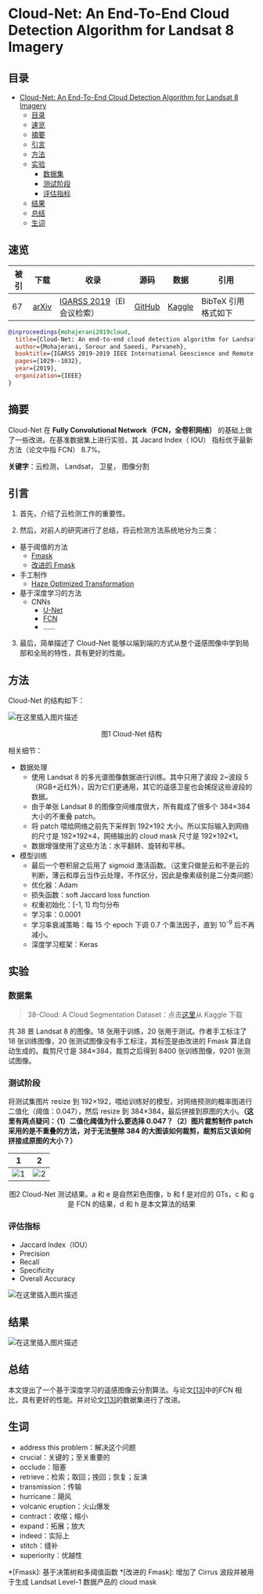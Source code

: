 # Cloud-Net: An End-To-End Cloud Detection Algorithm for Landsat 8 Imagery

## 目录

- [Cloud-Net: An End-To-End Cloud Detection Algorithm for Landsat 8 Imagery](#cloud-net-an-end-to-end-cloud-detection-algorithm-for-landsat-8-imagery)
  - [目录](#目录)
  - [速览](#速览)
  - [摘要](#摘要)
  - [引言](#引言)
  - [方法](#方法)
  - [实验](#实验)
    - [数据集](#数据集)
    - [测试阶段](#测试阶段)
    - [评估指标](#评估指标)
  - [结果](#结果)
  - [总结](#总结)
  - [生词](#生词)

## 速览

| 被引 | 下载                                          | 收录                       | 源码                                                                                            | 数据                                                                                   | 引用                |
| ---- | --------------------------------------------- | -------------------------- | ----------------------------------------------------------------------------------------------- | -------------------------------------------------------------------------------------- | ------------------- |
| 67   | [arXiv](https://arxiv.org/pdf/1901.10077.pdf) | [IGARSS 2019](https://ieeexplore.ieee.org/abstract/document/8898776)（EI 会议检索） | [GitHub](https://github.com/SorourMo/Cloud-Net-A-semantic-segmentation-CNN-for-cloud-detection) | [Kaggle](https://www.kaggle.com/sorour/38cloud-cloud-segmentation-in-satellite-images) | BibTeX 引用格式如下 |

```BibTeX
@inproceedings{mohajerani2019cloud,
  title={Cloud-Net: An end-to-end cloud detection algorithm for Landsat 8 imagery},
  author={Mohajerani, Sorour and Saeedi, Parvaneh},
  booktitle={IGARSS 2019-2019 IEEE International Geoscience and Remote Sensing Symposium},
  pages={1029--1032},
  year={2019},
  organization={IEEE}
}
```

## 摘要

Cloud-Net 在 **Fully Convolutional Network（FCN，全卷积网络）** 的基础上做了一些改进。在基准数据集上进行实验，其 Jacard Index（ IOU） 指标优于最新方法（论文中指 FCN） 8.7%。

**关键字**：云检测， Landsat， 卫星， 图像分割

## 引言

1. 首先，介绍了云检测工作的重要性。

2. 然后，对前人的研究进行了总结，将云检测方法系统地分为三类：

- 基于阈值的方法
  - [Fmask](https://www.academia.edu/download/54703748/j.rse.2011.10.02820171012-16356-joj14a.pdf)
  - [改进的 Fmask](https://gerslab.uconn.edu/wp-content/uploads/sites/2514/2021/06/Improvement-and-expansion-of-the-Fmask-algorithm-cloud-cloud-shadow-and-snow-detection-for-Landsats-4%E2%80%937-8-and-Sentinel-2-images.pdf)
- 手工制作
  - [Haze Optimized Transformation](https://www.sciencedirect.com/science/article/abs/pii/S0034425702000342)
- 基于深度学习的方法
  - CNNs
    - [U-Net](https://link.springer.com/content/pdf/10.1007/978-3-319-24574-4_28.pdf)
    - [FCN](https://openaccess.thecvf.com/content_cvpr_2015/papers/Long_Fully_Convolutional_Networks_2015_CVPR_paper.pdf)
    - ……

3. 最后，简单描述了 Cloud-Net 能够以端到端的方式从整个遥感图像中学到局部和全局的特性，具有更好的性能。

## 方法

Cloud-Net 的结构如下：

![在这里插入图片描述](https://img-blog.csdnimg.cn/36b12147970b44df939a2a91daba19ac.png#pic_center)

<center>图1 Cloud-Net 结构</center>

相关细节：

- 数据处理
  - 使用 Landsat 8 的多光谱图像数据进行训练。其中只用了波段 2~波段 5（RGB+近红外），因为它们更通用，其它的遥感卫星也会捕捉这些波段的数据。
  - 由于单张 Landsat 8 的图像空间维度很大，所有裁成了很多个 384×384 大小的不重叠 patch。
  - 将 patch 喂给网络之前先下采样到 192×192 大小。所以实际输入到网络的尺寸是 192×192×4，网络输出的 cloud mask 尺寸是 192×192×1。
  - 数据增强使用了这些方法：水平翻转、旋转和平移。
- 模型训练
  - 最后一个卷积层之后用了 sigmoid 激活函数。（这里只做是云和不是云的判断，薄云和厚云当作云处理，不作区分，因此是像素级别是二分类问题）
  - 优化器：Adam
  - 损失函数：soft Jaccard loss function
  - 权重初始化：[-1, 1] 均匀分布
  - 学习率：0.0001
  - 学习率衰减策略：每 15 个 epoch 下调 0.7 个乘法因子，直到 10<sup>-9</sup> 后不再减小。
  - 深度学习框架：Keras

## 实验

### 数据集

> 38-Cloud: A Cloud Segmentation Dataset：点击[这里](https://www.kaggle.com/sorour/38cloud-cloud-segmentation-in-satellite-images)从 Kaggle 下载

共 38 景 Landsat 8 的图像。18 张用于训练，20 张用于测试。作者手工标注了 18 张训练图像，20 张测试图像没有手工标注，其标签是由改进的 Fmask 算法自动生成的。裁剪尺寸是 384×384，裁剪之后得到 8400 张训练图像，9201 张测试图像。

### 测试阶段

将测试集图片 resize 到 192×192，喂给训练好的模型，对网络预测的概率图进行二值化（阈值：0.047），然后 resize 到 384×384，最后拼接到原图的大小。**（这里有两点疑问：（1）二值化阈值为什么要选择 0.047？（2）图片裁剪制作 patch 采用的是不重叠的方法，对于无法整除 384 的大图该如何裁剪，裁剪后又该如何拼接成原图的大小？）**

| 1                                                                                 | 2                                                                                 |
| --------------------------------------------------------------------------------- | --------------------------------------------------------------------------------- |
| ![1](https://img-blog.csdnimg.cn/3e53a4fb6f6c432982ed76df574b1f44.png#pic_center) | ![2](https://img-blog.csdnimg.cn/9f9e1fe945844205b6136c8a6e21417a.png#pic_center) |

<center>图2 Cloud-Net 测试结果。a 和 e 是自然彩色图像，b 和 f 是对应的 GTs，c 和 g 是 FCN 的结果，d 和 h 是本文算法的结果</center>

### 评估指标

- Jaccard Index（IOU）
- Precision
- Recall
- Specificity
- Overall Accuracy

![在这里插入图片描述](https://img-blog.csdnimg.cn/fc158245295b4024ba5dfb611ce6f117.png#pic_center)

## 结果

![在这里插入图片描述](https://img-blog.csdnimg.cn/4127e392ca5e4aca95f899e7eda0b127.png#pic_center)

## 总结

本文提出了一个基于深度学习的遥感图像云分割算法。与论文[[13]](https://arxiv.org/pdf/1810.05782)中的FCN 相比，具有更好的性能。并对论文[[13]](https://arxiv.org/pdf/1810.05782)的数据集进行了改进。

## 生词

- address this problem：解决这个问题
- crucial：关键的；至关重要的
- occlude：阻塞
- retrieve：检索；取回；挽回；恢复；反演
- transmission：传输
- hurricane：飓风
- volcanic eruption：火山爆发
- contract：收缩；缩小
- expand：拓展；放大
- indeed：实际上
- stitch：缝补
- superiority：优越性

*[Fmask]: 基于决策树和多阈值函数
*[改进的 Fmask]: 增加了 Cirrus 波段并被用于生成 Landsat Level-1 数据产品的 cloud mask
